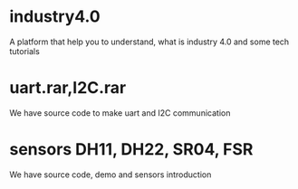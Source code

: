 # industry4.0
A platform that help you to understand, what is industry 4.0 and some tech tutorials 

# uart.rar,I2C.rar
We have source code to make uart and I2C communication

# sensors DH11, DH22, SR04, FSR
We have source code, demo and sensors introduction  
